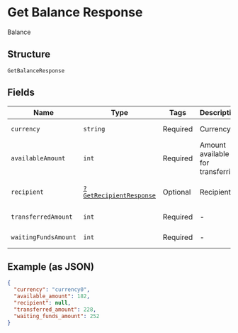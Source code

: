 
# Get Balance Response

Balance

## Structure

`GetBalanceResponse`

## Fields

| Name | Type | Tags | Description | Getter | Setter |
|  --- | --- | --- | --- | --- | --- |
| `currency` | `string` | Required | Currency | getCurrency(): string | setCurrency(string currency): void |
| `availableAmount` | `int` | Required | Amount available for transferring | getAvailableAmount(): int | setAvailableAmount(int availableAmount): void |
| `recipient` | [`?GetRecipientResponse`](../../doc/models/get-recipient-response.md) | Optional | Recipient | getRecipient(): ?GetRecipientResponse | setRecipient(?GetRecipientResponse recipient): void |
| `transferredAmount` | `int` | Required | - | getTransferredAmount(): int | setTransferredAmount(int transferredAmount): void |
| `waitingFundsAmount` | `int` | Required | - | getWaitingFundsAmount(): int | setWaitingFundsAmount(int waitingFundsAmount): void |

## Example (as JSON)

```json
{
  "currency": "currency0",
  "available_amount": 182,
  "recipient": null,
  "transferred_amount": 228,
  "waiting_funds_amount": 252
}
```


